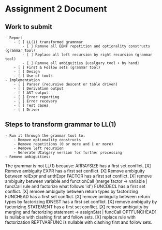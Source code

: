 # Assignment 2 Document
## Work to submit
    - Report
        - [ ] LL(1) transformed gramnmar
            - [ ] Remove all EBNF repetition and optionality constructs (grammar tool)
            - [ ] Replace all left recursion by right recursion (grammar tool)
            - [ ] Remove all ambiguities (ucalgary tool + by hand)
        - [ ] First & Follow sets (grammar tool)
        - [ ] Design
        - [ ] Use of tools
    - Implementation
        - [ ] Parser (recursive descent or table driven)
        - [ ] Derivation output
        - [ ] AST output
        - [ ] Error reporting
        - [ ] Error recovery
        - [ ] Test cases
        - [ ] Driver

## Steps to transform grammar to LL(1)
    - Run it through the grammar tool to:
        - Remove optionality constructs
        - Remove repetitions (0 or more and 1 or more)
        - Remove left recursion
        - Generate UCalgary version for further processing
    - Remove ambiguities:

The grammar is not LL(1) because:
ARRAYSIZE has a first set conflict. [X] Remove ambiguity
EXPR has a first set conflict. [X] Remove ambiguity between relExpr and arithExpr
FACTOR has a first set conflict. [X] remove ambiguity between variable and functionCall (merge factor -> variable | funcCall rule and factorize what follows 'id') 
FUNCDECL has a first set conflict. [X] remove ambiguity between return types by factorizing
FUNCHEAD has a first set conflict. [X] remove ambiguity between return types by factorizing
IDNEST has a first set conflict. [X] remove ambiguity by factorizing
STATEMENT has a first set conflict. [X] remove ambiguity by merging and factorizing statement -> assignStat | funcCall
OPTFUNCHEAD1 is nullable with clashing first and follow sets. [X] replace rule with factorization
REPTVARFUNC is nullable with clashing first and follow sets.